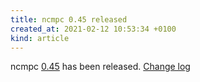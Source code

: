 ```yaml
---
title: ncmpc 0.45 released
created_at: 2021-02-12 10:53:34 +0100
kind: article
---
```


ncmpc [0.45](http://www.musicpd.org/download/ncmpc/0/ncmpc-0.45.tar.xz) has been released.
[Change log](https://raw.githubusercontent.com/MusicPlayerDaemon/ncmpc/v0.45/NEWS)
